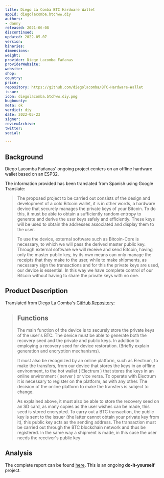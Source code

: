 ```yaml
---
title: Diego La Comba BTC Hardware Wallet
appId: diegolacomba.btchww.diy
authors:
- danny
released: 2021-06-08
discontinued: 
updated: 2022-05-07
version: 
binaries: 
dimensions: 
weight: 
provider: Diege Lacomba Fañanas
providerWebsite: 
website: 
shop: 
country: 
price: 
repository: https://github.com/diegolacomba/BTC-Hardware-Wallet
issue: 
icon: diegolacomba.btchww.diy.png
bugbounty: 
meta: ok
verdict: diy
date: 2022-05-23
signer: 
reviewArchive: 
twitter: 
social: 

---
```


## Background 

Diego Lacomba Fañanas' ongoing project centers on an offline hardware wallet based on an ESP32. 

The information provided has been translated from Spanish using Google Translate:

> The proposed project to be carried out consists of the design and development of a cold Bitcoin wallet, it is in other words, a hardware device that securely manages the private keys of your Bitcoin. To do this, it must be able to obtain a sufficiently random entropy to generate and derive the user keys safely and efficiently. These keys will be used to obtain the addresses associated and display them to the user. 
>
> To use the device, external software such as Bitcoin-Core is necessary, to which we will pass the derived master public key. Through external software we will receive and send Bitcoin, having only the master public key, by its own means can only manage the receipts that they make to the user, while to make shipments, as necessary sign the transactions and for this the private keys are used, our device is essential. In this way we have complete control of our Bitcoin without having to share the private keys with no one.

## Product Description 

Translated from Diego La Comba's [GitHub Repository](https://github.com/diegolacomba/BTC-Hardware-Wallet): 

> ## Functions
> The main function of the device is to securely store the private keys of the user's BTC. The device must be able to generate both the recovery seed and the private and public keys. In addition to employing a recovery seed for device restoration. (Briefly explain generation and encryption mechanisms).
>
> It must also be recognized by an online platform, such as Electrum, to make the transfers, from our device that stores the keys in an offline environment, to the hot wallet ( Electrum ) that stores the keys in an online environment ( server ) or vice versa. To operate with Electrum it is necessary to register on the platform, as with any other. The decision of the online platform to make the transfers is subject to change.
>
> As explained above, it must also be able to store the recovery seed on an SD card, as many copies as the user wishes can be made, this seed is stored encrypted. To carry out a BTC transaction, the public key is sent to the issuer (the latter cannot obtain your private key from it), this public key acts as the sending address. The transaction must be carried out through the BTC blockchain network and thus be registered. In the same way a shipment is made, in this case the user needs the receiver's public key 

## Analysis 

The complete report can be found [here](https://github.com/diegolacomba/BTC-Hardware-Wallet/blob/master/Report.pdf). This is an ongoing **do-it-yourself** project. 
